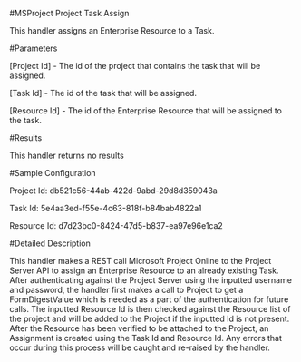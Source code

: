 #MSProject Project Task Assign

  This handler assigns an Enterprise Resource to a Task.

#Parameters

[Project Id]  - The id of the project that contains the task that will be assigned.

[Task Id]   - The id of the task that will be assigned.

[Resource Id]   - The id of the Enterprise Resource that will be assigned to the task.

#Results

This handler returns no results

#Sample Configuration

Project Id:                   db521c56-44ab-422d-9abd-29d8d359043a

Task Id:                      5e4aa3ed-f55e-4c63-818f-b84bab4822a1

Resource Id:                  d7d23bc0-8424-47d5-b837-ea97e96e1ca2

#Detailed Description

This handler makes a REST call Microsoft Project Online to the Project Server
API to assign an Enterprise Resource to an already existing Task. After
authenticating against the Project Server using the inputted username and
password, the handler first makes a call to Project to get a FormDigestValue
which is needed as a part of the authentication for future calls. The inputted
Resource Id is then checked against the Resource list of the project and will be
added to the Project if the inputted Id is not present. After the Resource has
been verified to be attached to the Project, an Assignment is created using the
Task Id and Resource Id. Any errors that occur during this process will be
caught and re-raised by the handler.
